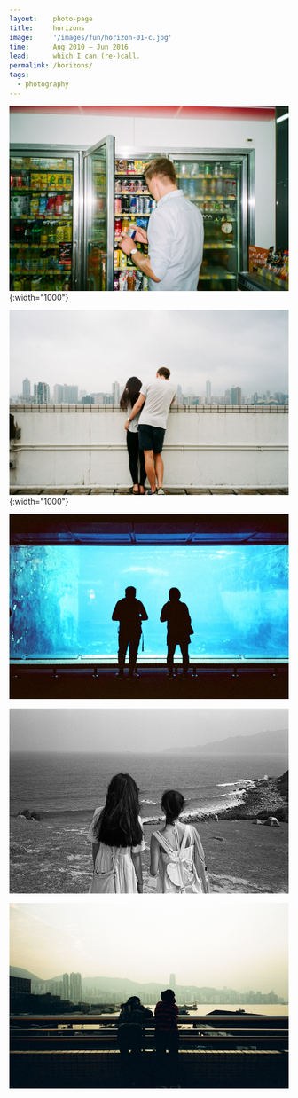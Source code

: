 ```yaml
---
layout:    photo-page
title:     horizons
image:     '/images/fun/horizon-01-c.jpg'
time:      Aug 2010 – Jun 2016
lead:      which I can (re-)call.
permalink: /horizons/
tags:
  - photography
---
```


![The quenching horizon](/images/fun/horizon-01-c.jpg){:width="1000"}

![The reluctant horizon](/images/fun/horizon-02-c.jpg){:width="1000"}

![Horizon of tension](/images/fun/horizon-03.jpg)

![The bonding horizon](/images/fun/horizon-04.jpg)

![The hazy horizon](/images/fun/hong-kong-06.jpg)